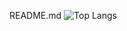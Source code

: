 README.md
![Top Langs](https://github-readme-stats.vercel.app/api/top-langs/?username=lindseymardona&theme=tokyonight)